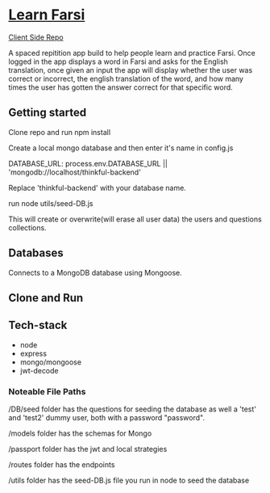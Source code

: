 # [Learn Farsi](https://sr-client.herokuapp.com/)

[Client Side Repo](https://github.com/thinkful-ei20/SP-sayed-darren-client)

A spaced repitition app build to help people learn and practice Farsi. Once logged in the app displays a word in Farsi and asks for the English translation, once given an input the app will display whether the user was correct or incorrect, the english translation of the word, and how many times the user has gotten the answer correct for that specific word.

## Getting started

Clone repo and run npm install

Create a local mongo database and then enter it's name in config.js

DATABASE_URL:
        process.env.DATABASE_URL || 'mongodb://localhost/thinkful-backend'

Replace 'thinkful-backend' with your database name.

run node utils/seed-DB.js

This will create or overwrite(will erase all user data) the users and questions collections.

## Databases

Connects to a MongoDB database using Mongoose.  

## Clone and Run

## Tech-stack
- node
- express
- mongo/mongoose
- jwt-decode

### Noteable File Paths

/DB/seed folder has the questions for seeding the database as well a 'test' and 'test2' dummy user, both with a password "password".

/models folder has the schemas for Mongo

/passport folder has the jwt and local strategies

/routes folder has the endpoints

/utils folder has the seed-DB.js file you run in node to seed the database 

